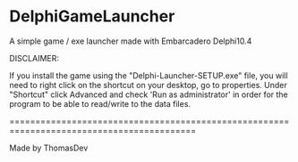 # DelphiGameLauncher
A simple game / exe launcher made with Embarcadero Delphi10.4



DISCLAIMER:

If you install the game using the "Delphi-Launcher-SETUP.exe" file, you will need to right click on the shortcut on your desktop, go to properties. 
Under "Shortcut" click Advanced and check 'Run as administrator' in order for the program to be able to read/write to the data files.


==========================================================================================

Made by ThomasDev
